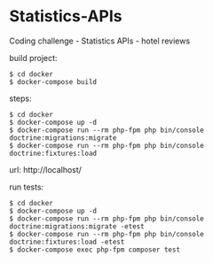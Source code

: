 # Statistics-APIs
Coding challenge - Statistics APIs - hotel reviews

build project:

    $ cd docker
    $ docker-compose build

steps:

    $ cd docker
    $ docker-compose up -d
    $ docker-compose run --rm php-fpm php bin/console doctrine:migrations:migrate
    $ docker-compose run --rm php-fpm php bin/console doctrine:fixtures:load

url: http://localhost/

run tests:

    $ cd docker
    $ docker-compose up -d
    $ docker-compose run --rm php-fpm php bin/console doctrine:migrations:migrate -etest
    $ docker-compose run --rm php-fpm php bin/console doctrine:fixtures:load -etest
    $ docker-compose exec php-fpm composer test